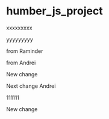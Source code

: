 # humber_js_project

xxxxxxxxx


yyyyyyyyy


from Raminder

from Andrei


New change

Next change Andrei


111111

New change

